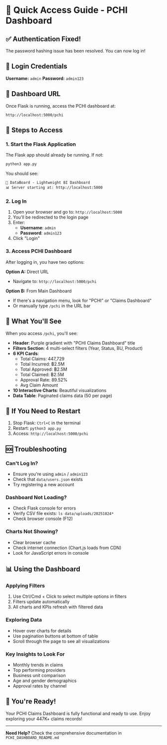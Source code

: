 # 🚀 Quick Access Guide - PCHI Dashboard

## ✅ Authentication Fixed!

The password hashing issue has been resolved. You can now log in!

## 🔑 Login Credentials

**Username:** `admin`
**Password:** `admin123`

## 📍 Dashboard URL

Once Flask is running, access the PCHI dashboard at:

```
http://localhost:5000/pchi
```

## 🎯 Steps to Access

### 1. Start the Flask Application

The Flask app should already be running. If not:

```bash
python3 app.py
```

You should see:
```
🚀 DataBoard - Lightweight BI Dashboard
📊 Server starting at: http://localhost:5000
```

### 2. Log In

1. Open your browser and go to: `http://localhost:5000`
2. You'll be redirected to the login page
3. Enter:
   - **Username**: `admin`
   - **Password**: `admin123`
4. Click "Login"

### 3. Access PCHI Dashboard

After logging in, you have two options:

**Option A:** Direct URL
- Navigate to: `http://localhost:5000/pchi`

**Option B:** From Main Dashboard
- If there's a navigation menu, look for "PCHI" or "Claims Dashboard"
- Or manually type `/pchi` in the URL bar

## 🎨 What You'll See

When you access `/pchi`, you'll see:

- **Header**: Purple gradient with "PCHI Claims Dashboard" title
- **Filters Section**: 4 multi-select filters (Year, Status, BU, Product)
- **6 KPI Cards**:
  - Total Claims: 447,729
  - Total Incurred: ฿2.5M
  - Total Approved: ฿2.5M
  - Total Claimed: ฿2.5M
  - Approval Rate: 89.52%
  - Avg Claim Amount
- **10 Interactive Charts**: Beautiful visualizations
- **Data Table**: Paginated claims data (50 per page)

## 🔄 If You Need to Restart

1. Stop Flask: `Ctrl+C` in the terminal
2. Restart: `python3 app.py`
3. Access: `http://localhost:5000/pchi`

## 🆘 Troubleshooting

### Can't Log In?
- Ensure you're using `admin` / `admin123`
- Check that `data/users.json` exists
- Try registering a new account

### Dashboard Not Loading?
- Check Flask console for errors
- Verify CSV file exists: `ls data/uploads/20251024*`
- Check browser console (F12)

### Charts Not Showing?
- Clear browser cache
- Check internet connection (Chart.js loads from CDN)
- Look for JavaScript errors in console

## 📊 Using the Dashboard

### Applying Filters
1. Use Ctrl/Cmd + Click to select multiple options in filters
2. Filters update automatically
3. All charts and KPIs refresh with filtered data

### Exploring Data
- Hover over charts for details
- Use pagination buttons at bottom of table
- Scroll through the page to see all visualizations

### Key Insights to Look For
- Monthly trends in claims
- Top performing providers
- Business unit comparison
- Age and gender demographics
- Approval rates by channel

## 🎉 You're Ready!

Your PCHI Claims Dashboard is fully functional and ready to use. Enjoy exploring your 447K+ claims records!

---

**Need Help?** Check the comprehensive documentation in `PCHI_DASHBOARD_README.md`
